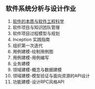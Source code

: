 ## 软件系统分析与设计作业

1. [软件的本质与软件工程科学](hw1)
2. 软件项目与知识团队管理
3. 软件项目过程模型与规划
4. Inception 实践指南
5. 组织第一次迭代
6. 用例建模-绘制用例图
7. 用例建模-用例编写
8. 业务建模
9. 领域建模-概念与数据建模
10. 领域建模-模型验证与面向资源的API设计
11. 功能建模-设计RPC风格API
